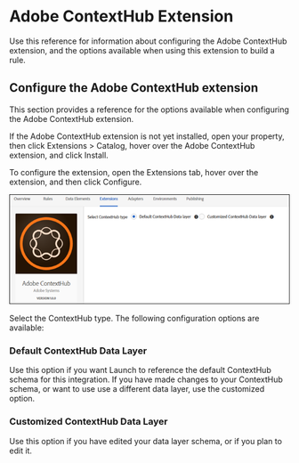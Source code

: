 # Adobe ContextHub Extension

Use this reference for information about configuring the Adobe ContextHub extension, and the options available when using this extension to build a rule.

## Configure the Adobe ContextHub extension

This section provides a reference for the options available when configuring the Adobe ContextHub extension.

If the Adobe ContextHub extension is not yet installed, open your property, then click Extensions &gt; Catalog, hover over the Adobe ContextHub extension, and click Install.

To configure the extension, open the Extensions tab, hover over the extension, and then click Configure.

![](../assets/ext-contexthub-config.png)

Select the ContextHub type. The following configuration options are available:

### Default ContextHub Data Layer

Use this option if you want Launch to reference the default ContextHub schema for this integration. If you have made changes to your ContextHub schema, or want to use use a different data layer, use the customized option.

### Customized ContextHub Data Layer

Use this option if you have edited your data layer schema, or if you plan to edit it.

